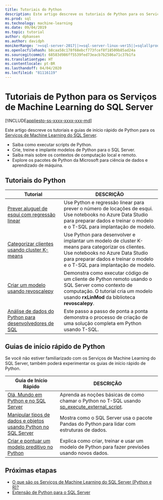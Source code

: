 ```yaml
---
title: Tutoriais do Python
description: Este artigo descreve os tutoriais de Python para os Serviços de Machine Learning do SQL Server. Saiba como executar scripts e criar modelos de machine learning no SQL Server.
ms.prod: sql
ms.technology: machine-learning
ms.date: 09/04/2019
ms.topic: tutorial
author: dphansen
ms.author: davidph
monikerRange: '>=sql-server-2017||>=sql-server-linux-ver15||=sqlallproducts-allversions'
ms.openlocfilehash: b8caa58c178f68ebcf773fcef8f18509b85ad24a
ms.sourcegitcommit: 68583d986ff5539fed73eacb7b2586a71c37b1fa
ms.translationtype: HT
ms.contentlocale: pt-BR
ms.lasthandoff: 04/04/2020
ms.locfileid: "81116119"
---
```

# <a name="python-tutorials-for-sql-server-machine-learning-services"></a>Tutoriais de Python para os Serviços de Machine Learning do SQL Server
[!INCLUDE[appliesto-ss-xxxx-xxxx-xxx-md](../../includes/appliesto-ss-xxxx-xxxx-xxx-md.md)]

Este artigo descreve os tutoriais e guias de início rápido de Python para os [Serviços de Machine Learning do SQL Server](../install/sql-machine-learning-services-windows-install.md).

+ Saiba como executar scripts de Python.
+ Crie, treine e implante modelos de Python para o SQL Server.
+ Saiba mais sobre os contextos de computação local e remoto.
+ Explore os pacotes de Python da Microsoft para ciência de dados e aprendizado de máquina.

<a name="bkmk_pythontutorials"></a>

## <a name="python-tutorials"></a>Tutoriais do Python

| Tutorial | DESCRIÇÃO |
|-|-|
| [Prever aluguel de esqui com regressão linear](python-ski-rental-linear-regression.md) | Use Python e regressão linear para prever o número de locações de esqui. Use notebooks no Azure Data Studio para preparar dados e treinar o modelo e o T-SQL para implantação de modelo. |
| [Categorizar clientes usando cluster K-means](python-clustering-model.md) | Use Python para desenvolver e implantar um modelo de cluster K-means para categorizar os clientes. Use notebooks no Azure Data Studio para preparar dados e treinar o modelo e o T-SQL para implantação de modelo. |
| [Criar um modelo usando revoscalepy](use-python-revoscalepy-to-create-model.md) | Demonstra como executar código de um cliente de Python remoto usando o SQL Server como contexto de computação. O tutorial cria um modelo usando **rxLinMod** da biblioteca **revoscalepy**. |
| [Análise de dados do Python para desenvolvedores de SQL](sqldev-in-database-python-for-sql-developers.md) | Este passo a passo de ponta a ponta demonstra o processo de criação de uma solução completa em Python usando T-SQL. |

## <a name="python-quickstarts"></a>Guias de início rápido de Python

Se você não estiver familiarizado com os Serviços de Machine Learning do SQL Server, também poderá experimentar os guias de início rápido de Python.

| Guia de Início Rápido | DESCRIÇÃO |
|-|-|
| [Olá, Mundo em Python e no SQL Server](quickstart-python-create-script.md) | Aprenda as noções básicas de como chamar o Python no T-SQL usando [sp_execute_external_script](../../relational-databases/system-stored-procedures/sp-execute-external-script-transact-sql.md). |
| [Manipular tipos de dados e objetos usando Python no SQL Server](quickstart-python-data-structures.md) | Mostra como o SQL Server usa o pacote Pandas do Python para lidar com estruturas de dados. |
| [Criar e pontuar um modelo preditivo no Python](quickstart-python-train-score-model.md) | Explica como criar, treinar e usar um modelo de Python para fazer previsões usando novos dados. |

## <a name="next-steps"></a>Próximas etapas

+ [O que são os Serviços de Machine Learning do SQL Server (Python e R)?](../what-is-sql-server-machine-learning.md)
+ [Extensão de Python para o SQL Server](../concepts/extension-python.md)